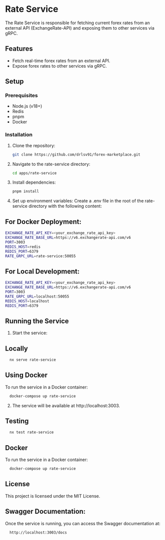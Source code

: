 # Rate Service

The Rate Service is responsible for fetching current forex rates from an external API (ExchangeRate-API) and exposing them to other services via gRPC.

## Features

- Fetch real-time forex rates from an external API.
- Expose forex rates to other services via gRPC.

## Setup

### Prerequisites

- Node.js (v18+)
- Redis
- pnpm
- Docker

### Installation

1. Clone the repository:
   ```bash
   git clone https://github.com/drlsv91/forex-marketplace.git
   ```
2. Navigate to the rate-service directory:
   ```bash
   cd apps/rate-service
   ```
3. Install dependencies:

   ```bash
   pnpm install
   ```

4. Set up environment variables:
   Create a .env file in the root of the rate-service directory with the following content:

## For Docker Deployment:

```bash
EXCHANGE_RATE_API_KEY=<your_exchange_rate_api_key>
EXCHANGE_RATE_BASE_URL=https://v6.exchangerate-api.com/v6
PORT=3003
REDIS_HOST=redis
REDIS_PORT=6379
RATE_GRPC_URL=rate-service:50055
```

## For Local Development:

```bash
EXCHANGE_RATE_API_KEY=<your_exchange_rate_api_key>
EXCHANGE_RATE_BASE_URL=https://v6.exchangerate-api.com/v6
PORT=3003
RATE_GRPC_URL=localhost:50055
REDIS_HOST=localhost
REDIS_PORT=6379
```

## Running the Service

1. Start the service:

## Locally

```bash
  nx serve rate-service
```

## Using Docker

To run the service in a Docker container:

```bash
  docker-compose up rate-service
```

2. The service will be available at http://localhost:3003.

## Testing

```bash
  nx test rate-service
```

## Docker

To run the service in a Docker container:

```bash
  docker-compose up rate-service
```

## License

This project is licensed under the MIT License.

## Swagger Documentation:

Once the service is running, you can access the Swagger documentation at:

```bash
  http://localhost:3003/docs
```
